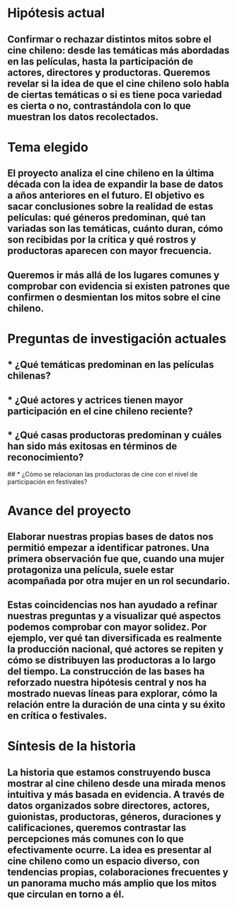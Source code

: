 # Hipótesis actual
## Confirmar o rechazar distintos mitos sobre el cine chileno: desde las temáticas más abordadas en las películas, hasta la participación de actores, directores y productoras. Queremos revelar si la idea de que el cine chileno solo habla de ciertas temáticas o si es tiene poca variedad es cierta o no, contrastándola con lo que muestran los datos recolectados. 
# Tema elegido
## El proyecto analiza el cine chileno en la última década con la idea de expandir la base de datos a años anteriores en el futuro. El objetivo es sacar conclusiones sobre la realidad de estas películas: qué géneros predominan, qué tan variadas son las temáticas, cuánto duran, cómo son recibidas por la crítica y qué rostros y productoras aparecen con mayor frecuencia.
## Queremos ir más allá de los lugares comunes y comprobar con evidencia si existen patrones que confirmen o desmientan los mitos sobre el cine chileno.
# Preguntas de investigación actuales
## * ¿Qué temáticas predominan en las películas chilenas?
## * ¿Qué actores y actrices tienen mayor participación en el cine chileno reciente?
## * ¿Qué casas productoras predominan y cuáles han sido más exitosas en términos de reconocimiento?
## * ¿Cómo se relacionan las productoras de cine con el nivel de participación en festivales?
# Avance del proyecto
## Elaborar nuestras propias bases de datos nos permitió empezar a identificar patrones. Una primera observación fue que, cuando una mujer protagoniza una película, suele estar acompañada por otra mujer en un rol secundario. 
## Estas coincidencias nos han ayudado a refinar nuestras preguntas y a visualizar qué aspectos podemos comprobar con mayor solidez. Por ejemplo, ver qué tan diversificada es realmente la producción nacional, qué actores se repiten y cómo se distribuyen las productoras a lo largo del tiempo. La construcción de las bases ha reforzado nuestra hipótesis central y nos ha mostrado nuevas líneas para explorar, cómo la relación entre la duración de una cinta y su éxito en crítica o festivales.
# Síntesis de la historia
## La historia que estamos construyendo busca mostrar al cine chileno desde una mirada menos intuitiva y más basada en evidencia. A través de datos organizados sobre directores, actores, guionistas, productoras, géneros, duraciones y calificaciones, queremos contrastar las percepciones más comunes con lo que efectivamente ocurre. La idea es presentar al cine chileno como un espacio diverso, con tendencias propias, colaboraciones frecuentes y un panorama mucho más amplio que los mitos que circulan en torno a él.


